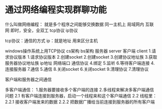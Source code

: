 
# 通过网络编程实现群聊功能

什么叫做网络编程：
	就是多个程序之间能够交换数据
	同一主机上      局域网内      互联网
即时，安全，全双工   tcp协议      ip协议  

tcp协议：通信的方式
ip：就是地址  用来区分主机  

windows操作系统上用TCP协议
				cs架构    bs架构 
	服务器  server                 客户端 client
	1.请求协议版本					1.请求协议版本
	2.创建socket					2.创建socket 
	3.创建协议地址族				3.获取服务器协议地址族
		ip地址
		网络端口
		通信协议
	4.绑定
	5.监听
	6.等待客户端连接				4.连接服务器
	7.通信							5.通信 
	8.关闭socket					6.关闭socket
	9.清理协议						7.清理协议

客户端和服务器之间通信

多客户端通信：
	1.服务器要接收多个客户端的连接
	2.多线程来解决多客户端通信问题
		2.1 有客户端连接到服务器，启动一个线程来和这个客户端通信
		2.2 线程里：
			2.2.1 接收客户端发来的数据
			2.2.2 把数据广播给当前连接到服务器的所有客户端
